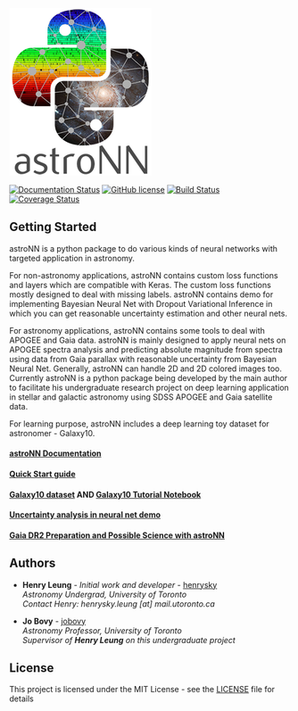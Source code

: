 ![AstroNN Logo](astroNN_icon_withname.png)

[![Documentation Status](https://readthedocs.org/projects/astronn/badge/?version=latest)](http://astronn.readthedocs.io/en/latest/?badge=latest)
[![GitHub license](https://img.shields.io/github/license/henrysky/astroNN.svg)](https://github.com/henrysky/astroNN/blob/master/LICENSE)
[![Build Status](https://travis-ci.org/henrysky/astroNN.svg?branch=master)](https://travis-ci.org/henrysky/astroNN)
[![Coverage Status](https://img.shields.io/coveralls/henrysky/astroNN.svg)](https://coveralls.io/github/henrysky/astroNN?branch=master)

## Getting Started

astroNN is a python package to do various kinds of neural networks with targeted application in astronomy.

For non-astronomy applications, astroNN contains custom loss functions and layers which are compatible with Keras. The custom
loss functions mostly designed to deal with missing labels. astroNN contains demo for implementing Bayesian Neural
Net with Dropout Variational Inference in which you can get reasonable uncertainty estimation and other neural nets.

For astronomy applications, astroNN contains some tools to deal with APOGEE and Gaia data. astroNN is mainly designed
to apply neural nets on APOGEE spectra analysis and predicting absolute magnitude from spectra using data from Gaia 
parallax with reasonable uncertainty from Bayesian Neural Net. Generally, astroNN can handle 2D and 2D colored images too.
Currently astroNN is a python package being developed by the main author to facilitate his undergraduate research
project on deep learning application in stellar and galactic astronomy using SDSS APOGEE and Gaia satellite data.

For learning purpose, astroNN includes a deep learning toy dataset for astronomer - Galaxy10.


#### [astroNN Documentation](http://astronn.readthedocs.io/)

#### [Quick Start guide](http://astronn.readthedocs.io/en/latest/quick_start.html)

#### [Galaxy10 dataset](http://astronn.readthedocs.io/en/latest/galaxy10.html) AND [Galaxy10 Tutorial Notebook](https://github.com/henrysky/astroNN/blob/master/demo_tutorial/galaxy10/Galaxy10_Tutorial.ipynb)

#### [Uncertainty analysis in neural net demo](https://github.com/henrysky/astroNN/tree/master/demo_tutorial/NN_uncertainty_analysis)

#### [Gaia DR2 Preparation and Possible Science with astroNN](http://astronn.readthedocs.io/en/latest/gaia_dr2_special.html)

## Authors

* **Henry Leung** - *Initial work and developer* - [henrysky](https://github.com/henrysky)\
*Astronomy Undergrad, University of Toronto*\
*Contact Henry: henrysky.leung [at] mail.utoronto.ca*


* **Jo Bovy** - [jobovy](https://github.com/jobovy)\
*Astronomy Professor, University of Toronto*\
*Supervisor of **Henry Leung** on this undergraduate project*

## License
This project is licensed under the MIT License - see the [LICENSE](LICENSE) file for details
